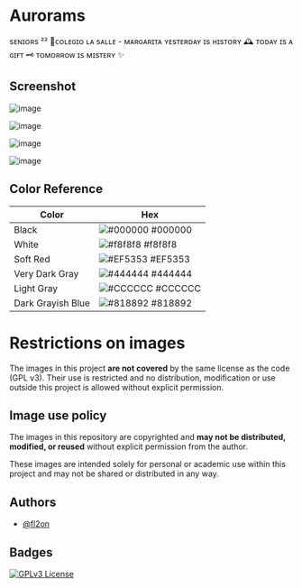 # Aurorams
sᴇɴɪᴏʀs ²²
📍ᴄᴏʟᴇɢɪᴏ ʟᴀ sᴀʟʟᴇ - ᴍᴀʀɢᴀʀɪᴛᴀ
ʏᴇsᴛᴇʀᴅᴀʏ ɪs ʜɪsᴛᴏʀʏ 🕰
ᴛᴏᴅᴀʏ ɪs ᴀ ɢɪғᴛ 🗝
ᴛᴏᴍᴏʀʀᴏᴡ ɪs ᴍɪsᴛᴇʀʏ ✨
## Screenshot

![image](https://github.com/user-attachments/assets/bf4abf42-1cb7-4f5a-a13f-310997b59e75)

![image](https://github.com/user-attachments/assets/f8e9d825-95ed-44c2-88ff-13bea0991d14)

![image](https://github.com/user-attachments/assets/5e974aea-d0b6-4099-b159-73336a58cb4b)

![image](https://github.com/user-attachments/assets/762513ad-9689-456f-a733-4dd0278d9643)

## Color Reference

| Color             | Hex                                                                |
| ----------------- | ------------------------------------------------------------------ |
| Black | ![#000000](https://via.placeholder.com/10/000000?text=+) #000000 |
| White | ![#f8f8f8](https://via.placeholder.com/10/f8f8f8?text=+) #f8f8f8 |
| Soft Red | ![#EF5353](https://via.placeholder.com/10/EF5353?text=+) #EF5353 |
| Very Dark Gray | ![#444444](https://via.placeholder.com/10/444444?text=+) #444444 |
| Light Gray | ![#CCCCCC](https://via.placeholder.com/10/CCCCCC?text=+) #CCCCCC |
| Dark Grayish Blue | ![#818892](https://via.placeholder.com/10/818892?text=+) #818892 |

# Restrictions on images

The images in this project **are not covered** by the same license as the code (GPL v3). Their use is restricted and no distribution, modification or use outside this project is allowed without explicit permission.

## Image use policy

The images in this repository are copyrighted and **may not be distributed, modified, or reused** without explicit permission from the author.

These images are intended solely for personal or academic use within this project and may not be shared or distributed in any way.

## Authors

- [@fl2on](https://github.com/fl2on)

## Badges
[![GPLv3 License](https://img.shields.io/badge/License-GPL%20v3-yellow.svg)](https://opensource.org/licenses/)
